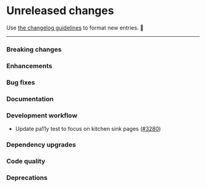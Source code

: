 # Unreleased changes

Use [the changelog guidelines](https://git.io/polaris-changelog-guidelines) to format new entries. 💜

---

### Breaking changes

### Enhancements

### Bug fixes

### Documentation

### Development workflow

- Update pa11y test to focus on kitchen sink pages ([#3280](https://github.com/Shopify/polaris-react/pull/3280))

### Dependency upgrades

### Code quality

### Deprecations

